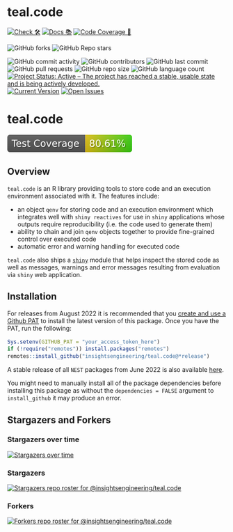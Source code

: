 # teal.code

<!-- start badges -->
[![Check 🛠](https://github.com/insightsengineering//actions/workflows/check.yaml/badge.svg)](https://github.com/insightsengineering//actions/workflows/check.yaml)
[![Docs 📚](https://github.com/insightsengineering//actions/workflows/docs.yaml/badge.svg)](https://insightsengineering.github.io//)
[![Code Coverage 📔](https://raw.githubusercontent.com/insightsengineering//_xml_coverage_reports/data/main/badge.svg)](https://raw.githubusercontent.com/insightsengineering//_xml_coverage_reports/data/main/coverage.xml)

![GitHub forks](https://img.shields.io/github/forks/insightsengineering/?style=social)
![GitHub Repo stars](https://img.shields.io/github/stars/insightsengineering/?style=social)

![GitHub commit activity](https://img.shields.io/github/commit-activity/m/insightsengineering/)
![GitHub contributors](https://img.shields.io/github/contributors/insightsengineering/)
![GitHub last commit](https://img.shields.io/github/last-commit/insightsengineering/)
![GitHub pull requests](https://img.shields.io/github/issues-pr/insightsengineering/)
![GitHub repo size](https://img.shields.io/github/repo-size/insightsengineering/)
![GitHub language count](https://img.shields.io/github/languages/count/insightsengineering/)
[![Project Status: Active – The project has reached a stable, usable state and is being actively developed.](https://www.repostatus.org/badges/latest/active.svg)](https://www.repostatus.org/#active)
[![Current Version](https://img.shields.io/github/r-package/v/insightsengineering//main?color=purple\&label=package%20version)](https://github.com/insightsengineering//tree/main)
[![Open Issues](https://img.shields.io/github/issues-raw/insightsengineering/?color=red\&label=open%20issues)](https://github.com/insightsengineering//issues?q=is%3Aissue+is%3Aopen+sort%3Aupdated-desc)
<!-- end badges -->

# teal.code

<!-- start badges -->
[![Code Coverage](https://raw.githubusercontent.com/insightsengineering/teal.code/_xml_coverage_reports/data/main/badge.svg)](https://raw.githubusercontent.com/insightsengineering/teal.code/_xml_coverage_reports/data/main/coverage.xml)
<!-- end badges -->

## Overview

`teal.code` is an R library providing tools to store code and an execution environment associated with it. The features
include:

* an object `qenv` for storing code and an execution environment which integrates well with `shiny reactives` for use in `shiny` applications whose outputs require reproducibility (i.e. the code used to generate them)
* ability to chain and join `qenv` objects together to provide fine-grained control over executed code
* automatic error and warning handling for executed code

`teal.code` also ships a [`shiny`](https://shiny.rstudio.com/) module that helps inspect the stored code as well as messages, warnings and error messages resulting from evaluation via `shiny` web application.

## Installation

For releases from August 2022 it is recommended that you [create and use a Github PAT](https://docs.github.com/en/github/authenticating-to-github/keeping-your-account-and-data-secure/creating-a-personal-access-token) to install the latest version of this package. Once you have the PAT, run the following:

```r
Sys.setenv(GITHUB_PAT = "your_access_token_here")
if (!require("remotes")) install.packages("remotes")
remotes::install_github("insightsengineering/teal.code@*release")
```

A stable release of all `NEST` packages from June 2022 is also available [here](https://github.com/insightsengineering/depository#readme).

You might need to manually install all of the package dependencies before installing this package as without
the `dependencies = FALSE` argument to `install_github` it may produce an error.

## Stargazers and Forkers

### Stargazers over time

[![Stargazers over time](https://starchart.cc/insightsengineering/teal.code.svg)](https://starchart.cc/insightsengineering/teal.code)

### Stargazers

[![Stargazers repo roster for @insightsengineering/teal.code](https://reporoster.com/stars/insightsengineering/teal.code)](https://github.com/insightsengineering/teal.code/stargazers)

### Forkers

[![Forkers repo roster for @insightsengineering/teal.code](https://reporoster.com/forks/insightsengineering/teal.code)](https://github.com/insightsengineering/teal.code/network/members)
